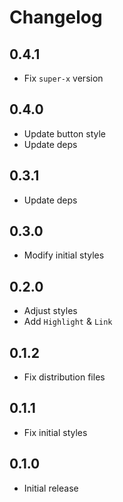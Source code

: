 # Changelog

## 0.4.1

- Fix `super-x` version

## 0.4.0

- Update button style
- Update deps

## 0.3.1

- Update deps

## 0.3.0

- Modify initial styles

## 0.2.0

- Adjust styles
- Add `Highlight` & `Link`

## 0.1.2

- Fix distribution files

## 0.1.1

- Fix initial styles

## 0.1.0

- Initial release
